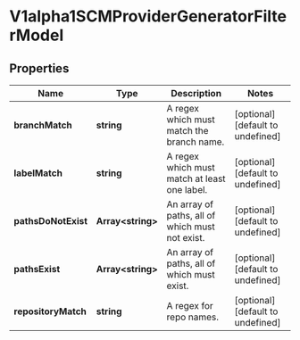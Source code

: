 # V1alpha1SCMProviderGeneratorFilterModel

## Properties

Name | Type | Description | Notes
------------ | ------------- | ------------- | -------------
**branchMatch** | **string** | A regex which must match the branch name. | [optional] [default to undefined]
**labelMatch** | **string** | A regex which must match at least one label. | [optional] [default to undefined]
**pathsDoNotExist** | **Array&lt;string&gt;** | An array of paths, all of which must not exist. | [optional] [default to undefined]
**pathsExist** | **Array&lt;string&gt;** | An array of paths, all of which must exist. | [optional] [default to undefined]
**repositoryMatch** | **string** | A regex for repo names. | [optional] [default to undefined]


